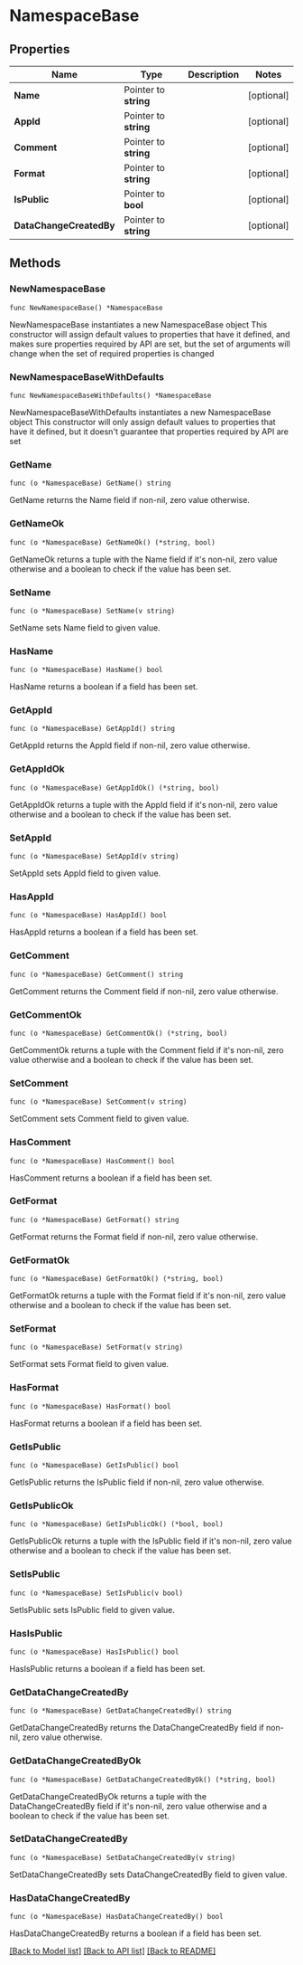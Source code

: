# NamespaceBase

## Properties

Name | Type | Description | Notes
------------ | ------------- | ------------- | -------------
**Name** | Pointer to **string** |  | [optional] 
**AppId** | Pointer to **string** |  | [optional] 
**Comment** | Pointer to **string** |  | [optional] 
**Format** | Pointer to **string** |  | [optional] 
**IsPublic** | Pointer to **bool** |  | [optional] 
**DataChangeCreatedBy** | Pointer to **string** |  | [optional] 

## Methods

### NewNamespaceBase

`func NewNamespaceBase() *NamespaceBase`

NewNamespaceBase instantiates a new NamespaceBase object
This constructor will assign default values to properties that have it defined,
and makes sure properties required by API are set, but the set of arguments
will change when the set of required properties is changed

### NewNamespaceBaseWithDefaults

`func NewNamespaceBaseWithDefaults() *NamespaceBase`

NewNamespaceBaseWithDefaults instantiates a new NamespaceBase object
This constructor will only assign default values to properties that have it defined,
but it doesn't guarantee that properties required by API are set

### GetName

`func (o *NamespaceBase) GetName() string`

GetName returns the Name field if non-nil, zero value otherwise.

### GetNameOk

`func (o *NamespaceBase) GetNameOk() (*string, bool)`

GetNameOk returns a tuple with the Name field if it's non-nil, zero value otherwise
and a boolean to check if the value has been set.

### SetName

`func (o *NamespaceBase) SetName(v string)`

SetName sets Name field to given value.

### HasName

`func (o *NamespaceBase) HasName() bool`

HasName returns a boolean if a field has been set.

### GetAppId

`func (o *NamespaceBase) GetAppId() string`

GetAppId returns the AppId field if non-nil, zero value otherwise.

### GetAppIdOk

`func (o *NamespaceBase) GetAppIdOk() (*string, bool)`

GetAppIdOk returns a tuple with the AppId field if it's non-nil, zero value otherwise
and a boolean to check if the value has been set.

### SetAppId

`func (o *NamespaceBase) SetAppId(v string)`

SetAppId sets AppId field to given value.

### HasAppId

`func (o *NamespaceBase) HasAppId() bool`

HasAppId returns a boolean if a field has been set.

### GetComment

`func (o *NamespaceBase) GetComment() string`

GetComment returns the Comment field if non-nil, zero value otherwise.

### GetCommentOk

`func (o *NamespaceBase) GetCommentOk() (*string, bool)`

GetCommentOk returns a tuple with the Comment field if it's non-nil, zero value otherwise
and a boolean to check if the value has been set.

### SetComment

`func (o *NamespaceBase) SetComment(v string)`

SetComment sets Comment field to given value.

### HasComment

`func (o *NamespaceBase) HasComment() bool`

HasComment returns a boolean if a field has been set.

### GetFormat

`func (o *NamespaceBase) GetFormat() string`

GetFormat returns the Format field if non-nil, zero value otherwise.

### GetFormatOk

`func (o *NamespaceBase) GetFormatOk() (*string, bool)`

GetFormatOk returns a tuple with the Format field if it's non-nil, zero value otherwise
and a boolean to check if the value has been set.

### SetFormat

`func (o *NamespaceBase) SetFormat(v string)`

SetFormat sets Format field to given value.

### HasFormat

`func (o *NamespaceBase) HasFormat() bool`

HasFormat returns a boolean if a field has been set.

### GetIsPublic

`func (o *NamespaceBase) GetIsPublic() bool`

GetIsPublic returns the IsPublic field if non-nil, zero value otherwise.

### GetIsPublicOk

`func (o *NamespaceBase) GetIsPublicOk() (*bool, bool)`

GetIsPublicOk returns a tuple with the IsPublic field if it's non-nil, zero value otherwise
and a boolean to check if the value has been set.

### SetIsPublic

`func (o *NamespaceBase) SetIsPublic(v bool)`

SetIsPublic sets IsPublic field to given value.

### HasIsPublic

`func (o *NamespaceBase) HasIsPublic() bool`

HasIsPublic returns a boolean if a field has been set.

### GetDataChangeCreatedBy

`func (o *NamespaceBase) GetDataChangeCreatedBy() string`

GetDataChangeCreatedBy returns the DataChangeCreatedBy field if non-nil, zero value otherwise.

### GetDataChangeCreatedByOk

`func (o *NamespaceBase) GetDataChangeCreatedByOk() (*string, bool)`

GetDataChangeCreatedByOk returns a tuple with the DataChangeCreatedBy field if it's non-nil, zero value otherwise
and a boolean to check if the value has been set.

### SetDataChangeCreatedBy

`func (o *NamespaceBase) SetDataChangeCreatedBy(v string)`

SetDataChangeCreatedBy sets DataChangeCreatedBy field to given value.

### HasDataChangeCreatedBy

`func (o *NamespaceBase) HasDataChangeCreatedBy() bool`

HasDataChangeCreatedBy returns a boolean if a field has been set.


[[Back to Model list]](../README.md#documentation-for-models) [[Back to API list]](../README.md#documentation-for-api-endpoints) [[Back to README]](../README.md)


